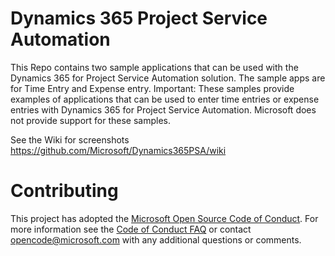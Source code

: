 # Dynamics 365 Project Service Automation

This Repo contains two sample applications that can be used with the Dynamics 365 for Project Service Automation solution. The sample apps are for Time Entry and Expense entry. Important: These samples provide examples of applications that can be used to enter time entries or expense entries with Dynamics 365 for Project Service Automation. 
Microsoft does not provide support for these samples.

See the Wiki for screenshots https://github.com/Microsoft/Dynamics365PSA/wiki

# Contributing

This project has adopted the [Microsoft Open Source Code of Conduct](https://opensource.microsoft.com/codeofconduct/). For more information see the [Code of Conduct FAQ](https://opensource.microsoft.com/codeofconduct/faq/) or contact [opencode@microsoft.com](mailto:opencode@microsoft.com) with any additional questions or comments.
